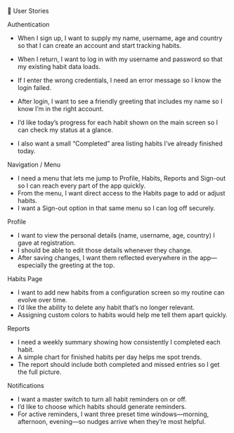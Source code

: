  📖 User Stories

Authentication 
- When I sign up, I want to supply my name, username, age and country so that I can create an account and start tracking habits. 
- When I return, I want to log in with my username and password so that my existing habit data loads. 
- If I enter the wrong credentials, I need an error message so I know the login failed. 

 
- After login, I want to see a friendly greeting that includes my name so I know I’m in the right account. 
- I’d like today’s progress for each habit shown on the main screen so I can check my status at a glance. 
- I also want a small “Completed” area listing habits I’ve already finished today.

 Navigation / Menu 
- I need a menu that lets me jump to Profile, Habits, Reports and Sign-out so I can reach every part of the app quickly. 
- From the menu, I want direct access to the Habits page to add or adjust habits. 
- I want a Sign-out option in that same menu so I can log off securely.

 Profile 
- I want to view the personal details (name, username, age, country) I gave at registration. 
- I should be able to edit those details whenever they change. 
- After saving changes, I want them reflected everywhere in the app—especially the greeting at the top.

 Habits Page 
- I want to add new habits from a configuration screen so my routine can evolve over time. 
- I’d like the ability to delete any habit that’s no longer relevant. 
- Assigning custom colors to habits would help me tell them apart quickly.

 Reports 
- I need a weekly summary showing how consistently I completed each habit. 
- A simple chart for finished habits per day helps me spot trends. 
- The report should include both completed and missed entries so I get the full picture.

 Notifications 
- I want a master switch to turn all habit reminders on or off. 
- I’d like to choose which habits should generate reminders. 
- For active reminders, I want three preset time windows—morning, afternoon, evening—so nudges arrive when they’re most helpful.
